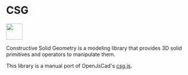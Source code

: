 # CSG

<img height="44" src="https://www.bitrise.io/app/263f7a8c7ceac732.svg?token=djiqr1IrGoeXwD8N45VItQ&branch=master"/>

Constructive Solid Geometry is a modeling library that provides
3D solid primitives and operators to manipulate them.

This library is a manual port of OpenJsCad's [csg.js](https://github.com/joostn/OpenJsCad/blob/gh-pages/src/csg.js). 

